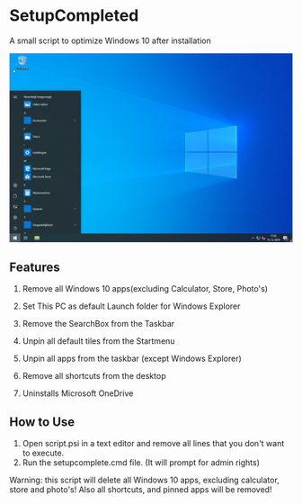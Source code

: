 # SetupCompleted
A small script to optimize Windows 10 after installation

![Example desktop after setup](Setupcompleted.png)
## Features
1. Remove all Windows 10 apps(excluding Calculator, Store, Photo's)
   
2. Set This PC as default Launch folder for Windows Explorer
   
3. Remove the SearchBox from the Taskbar
   
4. Unpin all default tiles from the Startmenu
   
5. Unpin all apps from the taskbar (except Windows Explorer)
   
6. Remove all shortcuts from the desktop
   
7. Uninstalls Microsoft OneDrive


## How to Use
1. Open script.psi in a text editor and remove all lines that you don't want to execute. 
2. Run the setupcomplete.cmd file. (It will prompt for admin rights)

Warning: this script will delete all Windows 10 apps, excluding calculator, store and photo's! 
Also all shortcuts, and pinned apps will be removed!



